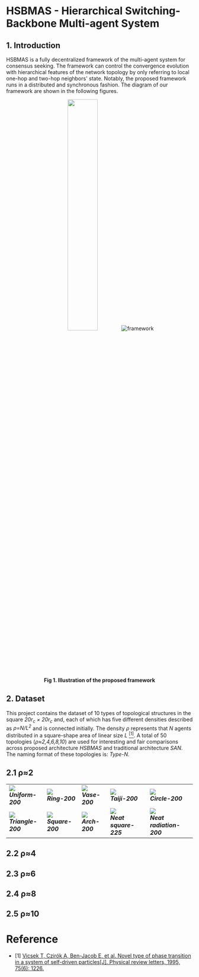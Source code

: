 # HSBMAS - Hierarchical Switching-Backbone Multi-agent System
<style>
    td {text-align:"center", valign="middle"}
</style>
## 1. Introduction
HSBMAS is a fully decentralized framework of the multi-agent system for consensus seeking. The framework can control the convergence evolution with hierarchical features of the network topology by only referring to local one-hop and two-hop neighbors' state. Notably, the proposed framework runs in a distributed and synchronous fashion. The diagram of our framework are shown in the following figures.

<div align=center>
    <img src="https://github.com/kyoran/HSBMAS/blob/main/example/diagram.gif" width="40%">
    <img src="https://github.com/kyoran/HSBMAS/blob/main/example/framework.png" 
        alt="framework"/>
    <br>
    <b>Fig 1. Illustration of the proposed framework</b>
</div>

## 2. Dataset 
This project contains the dataset of 10 types of topological structures in the square <i>20r<sub>c</sub> × 20r<sub>c</sub></i> and, each of which has five different densities described as <i>ρ=N/L<sup>2</sup></i> and is connected initially. The density *ρ* represents that *N* agents distributed in a square-shape area of linear size *L* [<sup>[1]</sup>](#refer-topology). A total of 50 topologies (*ρ≈2,4,6,8,10*) are used for interesting and fair comparisons across proposed architecture *HSBMAS* and traditional architecture *SAN*. The naming format of these topologies is: *Type-N*.

## 2.1 ρ≈2
<div align="center">
    <table border="0">
        <tr>
            <td><img src="https://github.com/kyoran/HSBMAS/blob/main/Agents-200/001log_uniform_200/init_1_hop_conn.png" /><br><b><i>Uniform-200</i></b></td>
            <td><img src="https://github.com/kyoran/HSBMAS/blob/main/Agents-200/002log_ring_200/init_1_hop_conn.png" /><br><b><i>Ring-200</i></b></td>
            <td><img src="https://github.com/kyoran/HSBMAS/blob/main/Agents-200/003log_vase_200/init_1_hop_conn.png" /><br><b><i>Vase-200</i></b></td>
            <td><img src="https://github.com/kyoran/HSBMAS/blob/main/Agents-200/004log_taiji_200/init_1_hop_conn.png" /><br><b><i>Taiji-200</i></b></td>
            <td><img src="https://github.com/kyoran/HSBMAS/blob/main/Agents-200/005log_circle_200/init_1_hop_conn.png" /><br><b><i>Circle-200</i></b></td>
        </tr>
        <tr>
            <td><img src="https://github.com/kyoran/HSBMAS/blob/main/Agents-200/006log_triangle_200/init_1_hop_conn.png" /><br><b><i>Triangle-200</i></b></td>
            <td><img src="https://github.com/kyoran/HSBMAS/blob/main/Agents-200/007log_square_200/init_1_hop_conn.png" /><br><b><i>Square-200</i></b></td>
            <td><img src="https://github.com/kyoran/HSBMAS/blob/main/Agents-200/008log_arch_200/init_1_hop_conn.png" /><br><b><i>Arch-200</i></b></td>
            <td><img src="https://github.com/kyoran/HSBMAS/blob/main/Agents-200/009log_neat_square_225/init_1_hop_conn.png" /><br><b><i>Neat square-225</i></b></td>
            <td><img src="https://github.com/kyoran/HSBMAS/blob/main/Agents-200/010log_neat_radiation_200/init_1_hop_conn.png" /><br><b><i>Neat radiation-200</i></b></td>
        </tr>
    </table>
</div>

## 2.2 ρ≈4
<div align=center>
    
</div>

## 2.3 ρ≈6
<div align=center>
    
</div>

## 2.4 ρ≈8
<div align=center>
    
</div>

## 2.5 ρ≈10
<div align=center>
    
</div>

# Reference
<div id="refer-topology"></div>

- [1] [Vicsek T, Czirók A, Ben-Jacob E, et al. Novel type of phase transition in a system of self-driven particles[J]. Physical review letters, 1995, 75(6): 1226.](https://journals.aps.org/prl/abstract/10.1103/PhysRevLett.75.1226)
